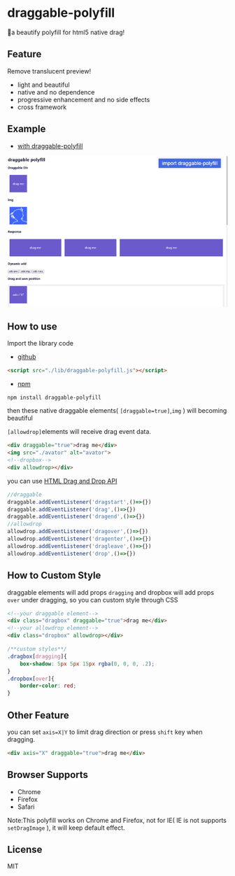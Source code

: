 # draggable-polyfill

🌈a beautify polyfill for html5 native drag! 

## Feature

Remove translucent preview!

* light and beautiful
* native and no dependence
* progressive enhancement and no side effects
* cross framework

## Example

* [with draggable-polyfill](http://xboxyan.codelabo.cn/draggable-polyfill/example/index.html)

<img alt="native drag with draggable-polyfill" src="./screenshot/drag.gif"  style="width:600px">

## How to use

Import the library code

* [github](https://github.com/XboxYan/draggable-polyfill)

```html
<script src="./lib/draggable-polyfill.js"></script>
```

* [npm](https://www.npmjs.com/package/draggable-polyfill)

```
npm install draggable-polyfill
```

then these native draggable elements( `[draggable=true]`,`img` ) will becoming beautiful

`[allowdrop]`elements will receive drag event data.

```html
<div draggable="true">drag me</div>
<img src="./avator" alt="avator">
<!--dropbox-->
<div allowdrop></div>
```

you can use [HTML Drag and Drop API](https://developer.mozilla.org/en-US/docs/Web/API/HTML_Drag_and_Drop_API)

```js
//draggable
draggable.addEventListener('dragstart',()=>{})
draggable.addEventListener('drag',()=>{})
draggable.addEventListener('dragend',()=>{})
//allowdrop
allowdrop.addEventListener('dragover',()=>{})
allowdrop.addEventListener('dragenter',()=>{})
allowdrop.addEventListener('dragleave',()=>{})
allowdrop.addEventListener('drop',()=>{})
```

## How to Custom Style

draggable elements will add props `dragging` and dropbox will add props `over` under dragging, so you can custom style through CSS

```html
<!--your draggable element-->
<div class="dragbox" draggable="true">drag me</div>
<!--your allowdrop element-->
<div class="dropbox" allowdrop></div>
```
```css
/**custom styles**/
.dragbox[dragging]{
    box-shadow: 5px 5px 15px rgba(0, 0, 0, .2);
}
.dropbox[over]{
    border-color: red;
}
```

## Other Feature

you can set `axis=X|Y` to limit drag direction or press `shift` key when dragging.

```html
<div axis="X" draggable="true">drag me</div>
```

## Browser Supports

* Chrome
* Firefox
* Safari

Note:This polyfill works on Chrome and Firefox, not for IE( IE is not supports `setDragImage` ), it will keep default effect.

## License

MIT
